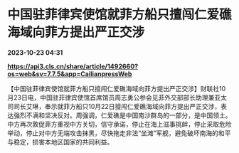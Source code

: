 # 中国驻菲律宾使馆就菲方船只擅闯仁爱礁海域向菲方提出严正交涉

**2023-10-23 04:31**

**https://api3.cls.cn/share/article/1492660?os=web&sv=7.7.5&app=CailianpressWeb**

【中国驻菲律宾使馆就菲方船只擅闯仁爱礁海域向菲方提出严正交涉】财联社10月23日电，中国驻菲律宾使馆首席馆员周志勇公参会见菲外交部部长助理兼亚太司司长艾琳，奉示就菲方船只10月22日擅闯仁爱礁海域向菲方提出严正交涉，表达强烈不满和坚决反对。周强调，仁爱礁是中国南沙群岛的一部分，是中国领土。中方再次敦促菲方重视中方关切，信守承诺，停止在海上滋事挑衅，停止采取危险举动，停止对中方无端攻击抹黑，尽快拖走非法“坐滩”军舰，避免破坏南海的和平与稳定，损害本地区国家的共同利益。